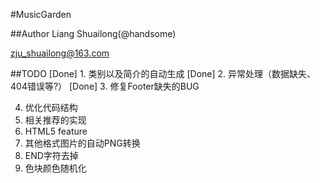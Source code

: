 #MusicGarden

##Author
Liang Shuailong(@handsome)

zju_shuailong@163.com

##TODO
[Done] 1. 类别以及简介的自动生成
[Done] 2. 异常处理（数据缺失、404错误等?）
[Done] 3. 修复Footer缺失的BUG

4. 优化代码结构
5. 相关推荐的实现
6. HTML5 feature
7. 其他格式图片的自动PNG转换
8. END字符去掉
9. 色块颜色随机化